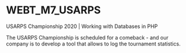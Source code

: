 # WEBT_M7_USARPS
 USARPS Championship 2020 | Working with Databases in PHP

 The USARPS Championship is scheduled for a comeback - and our company is to develop a 
 tool that allows to log the tournament statistics.
